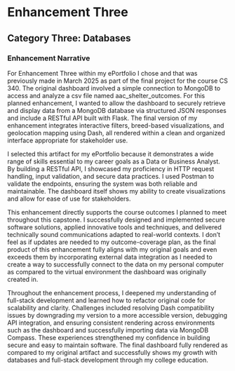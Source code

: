 # Enhancement Three
## Category Three: Databases
### Enhancement Narrative
For Enhancement Three within my ePortfolio I chose and that was previously made in March 2025 as part of the final project for the course CS 340. The original dashboard involved a simple connection to MongoDB to access and analyze a csv file named aac_shelter_outcomes. For this planned enhancement, I wanted to allow the dashboard to securely retrieve and display data from a MongoDB database via structured JSON responses and include a RESTful API built with Flask. The final version of my enhancement integrates interactive filters, breed-based visualizations, and geolocation mapping using Dash, all rendered within a clean and organized interface appropriate for stakeholder use. 

I selected this artifact for my ePortfolio because it demonstrates a wide range of skills essential to my career goals as a Data or Business Analyst. By building a RESTful API, I showcased my proficiency in HTTP request handling, input validation, and secure data practices. I used Postman to validate the endpoints, ensuring the system was both reliable and maintainable. The dashboard itself shows my ability to create visualizations and allow for ease of use for stakeholders. 

This enhancement directly supports the course outcomes I planned to meet throughout this capstone. I successfully designed and implemented secure software solutions, applied innovative tools and techniques, and delivered technically sound communications adapted to real-world contexts. I don’t feel as if updates are needed to my outcome-coverage plan, as the final product of this enhancement fully aligns with my original goals and even exceeds them by incorporating external data integration as I needed to create a way to successfully connect to the data on my personal computer as compared to the virtual environment the dashboard was originally created in. 

Throughout the enhancement process, I deepened my understanding of full-stack development and learned how to refactor original code for scalability and clarity. Challenges included resolving Dash compatibility issues by downgrading my version to a more accessible version, debugging API integration, and ensuring consistent rendering across environments such as the dashboard and successfully importing data via MongoDB Compass. These experiences strengthened my confidence in building secure and easy to maintain software. The final dashboard fully rendered as compared to my original artifact and successfully shows my growth with databases and full-stack development through my college education. 
